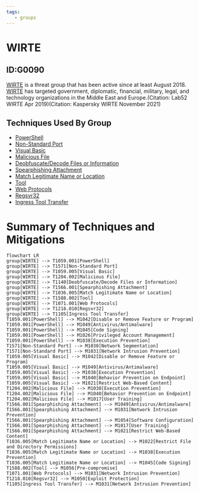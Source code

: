 ```yaml
---
tags:
   - groups
---
```

# WIRTE
## ID:G0090
[WIRTE](/mitre/groups/G0090) is a threat group that has been active since at least August 2018. [WIRTE](/mitre/groups/G0090) has targeted government, diplomatic, financial, military, legal, and technology organizations in the Middle East and Europe.(Citation: Lab52 WIRTE Apr 2019)(Citation: Kaspersky WIRTE November 2021)
## Techniques Used By Group
* [PowerShell](techniques/T1059/001)
* [Non-Standard Port](techniques/T1571)
* [Visual Basic](techniques/T1059/005)
* [Malicious File](techniques/T1204/002)
* [Deobfuscate/Decode Files or Information](techniques/T1140)
* [Spearphishing Attachment](techniques/T1566/001)
* [Match Legitimate Name or Location](techniques/T1036/005)
* [Tool](techniques/T1588/002)
* [Web Protocols](techniques/T1071/001)
* [Regsvr32](techniques/T1218/010)
* [Ingress Tool Transfer](techniques/T1105)

# Summary of Techniques and Mitigations
```mermaid
flowchart LR
group[WIRTE] --> T1059.001[PowerShell]
group[WIRTE] --> T1571[Non-Standard Port]
group[WIRTE] --> T1059.005[Visual Basic]
group[WIRTE] --> T1204.002[Malicious File]
group[WIRTE] --> T1140[Deobfuscate/Decode Files or Information]
group[WIRTE] --> T1566.001[Spearphishing Attachment]
group[WIRTE] --> T1036.005[Match Legitimate Name or Location]
group[WIRTE] --> T1588.002[Tool]
group[WIRTE] --> T1071.001[Web Protocols]
group[WIRTE] --> T1218.010[Regsvr32]
group[WIRTE] --> T1105[Ingress Tool Transfer]
T1059.001[PowerShell] --> M1042[Disable or Remove Feature or Program]
T1059.001[PowerShell] --> M1049[Antivirus/Antimalware]
T1059.001[PowerShell] --> M1045[Code Signing]
T1059.001[PowerShell] --> M1026[Privileged Account Management]
T1059.001[PowerShell] --> M1038[Execution Prevention]
T1571[Non-Standard Port] --> M1030[Network Segmentation]
T1571[Non-Standard Port] --> M1031[Network Intrusion Prevention]
T1059.005[Visual Basic] --> M1042[Disable or Remove Feature or Program]
T1059.005[Visual Basic] --> M1049[Antivirus/Antimalware]
T1059.005[Visual Basic] --> M1038[Execution Prevention]
T1059.005[Visual Basic] --> M1040[Behavior Prevention on Endpoint]
T1059.005[Visual Basic] --> M1021[Restrict Web-Based Content]
T1204.002[Malicious File] --> M1038[Execution Prevention]
T1204.002[Malicious File] --> M1040[Behavior Prevention on Endpoint]
T1204.002[Malicious File] --> M1017[User Training]
T1566.001[Spearphishing Attachment] --> M1049[Antivirus/Antimalware]
T1566.001[Spearphishing Attachment] --> M1031[Network Intrusion Prevention]
T1566.001[Spearphishing Attachment] --> M1054[Software Configuration]
T1566.001[Spearphishing Attachment] --> M1017[User Training]
T1566.001[Spearphishing Attachment] --> M1021[Restrict Web-Based Content]
T1036.005[Match Legitimate Name or Location] --> M1022[Restrict File and Directory Permissions]
T1036.005[Match Legitimate Name or Location] --> M1038[Execution Prevention]
T1036.005[Match Legitimate Name or Location] --> M1045[Code Signing]
T1588.002[Tool] --> M1056[Pre-compromise]
T1071.001[Web Protocols] --> M1031[Network Intrusion Prevention]
T1218.010[Regsvr32] --> M1050[Exploit Protection]
T1105[Ingress Tool Transfer] --> M1031[Network Intrusion Prevention]
```